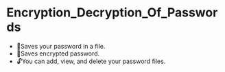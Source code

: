# Encryption_Decryption_Of_Passwords
- :bookmark_tabs:Saves your password in a file.
- :closed_lock_with_key:Saves encrypted password.
- :unlock:You can add, view, and delete your password files.
